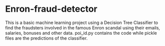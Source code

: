 # Enron-fraud-detector
This is a basic machine learning project using a Decision Tree Classifier to find the fraudsters involved in the famous Enron scandal using their emails, salaries, bonuses and other data. 
poi_id.py contains the code while pickle files are the predictions of the classifier.
